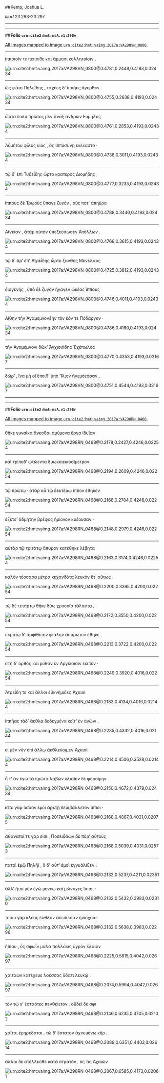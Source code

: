 ##Kemp, Joshua L.

*Iliad* 23.263-23.297

---

---

##**Folio `urn:cite2:hmt:msA.v1:298v`**



[All Images mapped to image `urn:cite2:hmt:vaimg.2017a:VA298VN_0800`.](http://www.homermultitext.org/ict2/index.html?urn=urn:cite2:hmt:vaimg.2017a:VA298VN_0800@0.4781,0.2448,0.4193,0.02434&urn=urn:cite2:hmt:vaimg.2017a:VA298VN_0800@0.4755,0.2638,0.4193,0.02434&urn=urn:cite2:hmt:vaimg.2017a:VA298VN_0800@0.4761,0.2853,0.4193,0.02434&urn=urn:cite2:hmt:vaimg.2017a:VA298VN_0800@0.4738,0.3011,0.4193,0.02434&urn=urn:cite2:hmt:vaimg.2017a:VA298VN_0800@0.4777,0.3235,0.4193,0.02434&urn=urn:cite2:hmt:vaimg.2017a:VA298VN_0800@0.4788,0.3440,0.4193,0.02434&urn=urn:cite2:hmt:vaimg.2017a:VA298VN_0800@0.4768,0.3615,0.4193,0.02434&urn=urn:cite2:hmt:vaimg.2017a:VA298VN_0800@0.4725,0.3812,0.4193,0.02434&urn=urn:cite2:hmt:vaimg.2017a:VA298VN_0800@0.4746,0.4011,0.4193,0.02434&urn=urn:cite2:hmt:vaimg.2017a:VA298VN_0800@0.4786,0.4180,0.4193,0.02434&urn=urn:cite2:hmt:vaimg.2017a:VA298VN_0800@0.4770,0.4353,0.4193,0.03167&urn=urn:cite2:hmt:vaimg.2017a:VA298VN_0800@0.4751,0.4544,0.4193,0.03167)

---- 

 ἵπποισίν τε πέποιθε καὶ ἅρμασι κολλητοῖσιν .

![urn:cite2:hmt:vaimg.2017a:VA298VN_0800@0.4781,0.2448,0.4193,0.02434](http://beta.hpcc.uh.edu/scs/image/500/500/urn:cite2:hmt:vaimg.2017a:VA298VN_0800@0.4781,0.2448,0.4193,0.02434)

---- 

 ὣς φάτο Πηλεΐδης , ταχέες δʼ ἱππῆες ἄγερθεν .

![urn:cite2:hmt:vaimg.2017a:VA298VN_0800@0.4755,0.2638,0.4193,0.02434](http://beta.hpcc.uh.edu/scs/image/500/500/urn:cite2:hmt:vaimg.2017a:VA298VN_0800@0.4755,0.2638,0.4193,0.02434)

---- 

 ὦρτο πολὺ πρῶτος μὲν ἄναξ ἀνδρῶν Εὔμηλος

![urn:cite2:hmt:vaimg.2017a:VA298VN_0800@0.4761,0.2853,0.4193,0.02434](http://beta.hpcc.uh.edu/scs/image/500/500/urn:cite2:hmt:vaimg.2017a:VA298VN_0800@0.4761,0.2853,0.4193,0.02434)

---- 

 Ἀδμήτου φίλος υἱός , ὃς ἱπποσύνῃ ἐκέκαστο ·

![urn:cite2:hmt:vaimg.2017a:VA298VN_0800@0.4738,0.3011,0.4193,0.02434](http://beta.hpcc.uh.edu/scs/image/500/500/urn:cite2:hmt:vaimg.2017a:VA298VN_0800@0.4738,0.3011,0.4193,0.02434)

---- 

 τῷ δʼ ἐπὶ Τυδεΐδης ὦρτο κρατερὸς Διομήδης ,

![urn:cite2:hmt:vaimg.2017a:VA298VN_0800@0.4777,0.3235,0.4193,0.02434](http://beta.hpcc.uh.edu/scs/image/500/500/urn:cite2:hmt:vaimg.2017a:VA298VN_0800@0.4777,0.3235,0.4193,0.02434)

---- 

 ἵππους δὲ Τρῳοὺς ὕπαγε ζυγόν , οὕς ποτʼ ἀπηύρα

![urn:cite2:hmt:vaimg.2017a:VA298VN_0800@0.4788,0.3440,0.4193,0.02434](http://beta.hpcc.uh.edu/scs/image/500/500/urn:cite2:hmt:vaimg.2017a:VA298VN_0800@0.4788,0.3440,0.4193,0.02434)

---- 

 Αἰνείαν , ἀτὰρ αὐτὸν ὑπεξεσάωσεν Ἀπόλλων .

![urn:cite2:hmt:vaimg.2017a:VA298VN_0800@0.4768,0.3615,0.4193,0.02434](http://beta.hpcc.uh.edu/scs/image/500/500/urn:cite2:hmt:vaimg.2017a:VA298VN_0800@0.4768,0.3615,0.4193,0.02434)

---- 

 τῷ δʼ ἄρʼ ἐπʼ Ἀτρεΐδης ὦρτο ξανθὸς Μενέλαος

![urn:cite2:hmt:vaimg.2017a:VA298VN_0800@0.4725,0.3812,0.4193,0.02434](http://beta.hpcc.uh.edu/scs/image/500/500/urn:cite2:hmt:vaimg.2017a:VA298VN_0800@0.4725,0.3812,0.4193,0.02434)

---- 

 διογενής , ὑπὸ δὲ ζυγὸν ἤγαγεν ὠκέας ἵππους

![urn:cite2:hmt:vaimg.2017a:VA298VN_0800@0.4746,0.4011,0.4193,0.02434](http://beta.hpcc.uh.edu/scs/image/500/500/urn:cite2:hmt:vaimg.2017a:VA298VN_0800@0.4746,0.4011,0.4193,0.02434)

---- 

 Αἴθην τὴν Ἀγαμεμνονέην τὸν ἑόν τε Πόδαργον ·

![urn:cite2:hmt:vaimg.2017a:VA298VN_0800@0.4786,0.4180,0.4193,0.02434](http://beta.hpcc.uh.edu/scs/image/500/500/urn:cite2:hmt:vaimg.2017a:VA298VN_0800@0.4786,0.4180,0.4193,0.02434)

---- 

 τὴν Ἀγαμέμνονι δῶκʼ Ἀγχισιάδης Ἐχέπωλος

![urn:cite2:hmt:vaimg.2017a:VA298VN_0800@0.4770,0.4353,0.4193,0.03167](http://beta.hpcc.uh.edu/scs/image/500/500/urn:cite2:hmt:vaimg.2017a:VA298VN_0800@0.4770,0.4353,0.4193,0.03167)

---- 

 δῶρʼ , ἵνα μή οἱ ἕποιθʼ ὑπὸ Ἴλιον ἠνεμόεσσαν ,

![urn:cite2:hmt:vaimg.2017a:VA298VN_0800@0.4751,0.4544,0.4193,0.03167](http://beta.hpcc.uh.edu/scs/image/500/500/urn:cite2:hmt:vaimg.2017a:VA298VN_0800@0.4751,0.4544,0.4193,0.03167)

---

---

##**Folio `urn:cite2:hmt:msA.v1:298r`**



[All Images mapped to image `urn:cite2:hmt:vaimg.2017a:VA298RN_0468`.](http://www.homermultitext.org/ict2/index.html?urn=urn:cite2:hmt:vaimg.2017a:VA298RN_0468@0.2178,0.2427,0.4246,0.02254&urn=urn:cite2:hmt:vaimg.2017a:VA298RN_0468@0.2194,0.2609,0.4246,0.02254&urn=urn:cite2:hmt:vaimg.2017a:VA298RN_0468@0.2168,0.2784,0.4246,0.02254&urn=urn:cite2:hmt:vaimg.2017a:VA298RN_0468@0.2148,0.2979,0.4246,0.02254&urn=urn:cite2:hmt:vaimg.2017a:VA298RN_0468@0.2163,0.3174,0.4246,0.02254&urn=urn:cite2:hmt:vaimg.2017a:VA298RN_0468@0.2200,0.3365,0.4200,0.02254&urn=urn:cite2:hmt:vaimg.2017a:VA298RN_0468@0.2172,0.3550,0.4200,0.02254&urn=urn:cite2:hmt:vaimg.2017a:VA298RN_0468@0.2213,0.3722,0.4200,0.02254&urn=urn:cite2:hmt:vaimg.2017a:VA298RN_0468@0.2249,0.3920,0.4016,0.02254&urn=urn:cite2:hmt:vaimg.2017a:VA298RN_0468@0.2183,0.4134,0.4016,0.02144&urn=urn:cite2:hmt:vaimg.2017a:VA298RN_0468@0.2235,0.4332,0.4016,0.02144&urn=urn:cite2:hmt:vaimg.2017a:VA298RN_0468@0.2214,0.4506,0.3528,0.02144&urn=urn:cite2:hmt:vaimg.2017a:VA298RN_0468@0.2150,0.4672,0.4379,0.02434&urn=urn:cite2:hmt:vaimg.2017a:VA298RN_0468@0.2168,0.4867,0.4031,0.02075&urn=urn:cite2:hmt:vaimg.2017a:VA298RN_0468@0.2168,0.5039,0.4031,0.02573&urn=urn:cite2:hmt:vaimg.2017a:VA298RN_0468@0.2132,0.5237,0.4211,0.02351&urn=urn:cite2:hmt:vaimg.2017a:VA298RN_0468@0.2132,0.5432,0.3983,0.02310&urn=urn:cite2:hmt:vaimg.2017a:VA298RN_0468@0.2132,0.5638,0.3983,0.02296&urn=urn:cite2:hmt:vaimg.2017a:VA298RN_0468@0.2225,0.5815,0.4042,0.02697&urn=urn:cite2:hmt:vaimg.2017a:VA298RN_0468@0.2074,0.5994,0.4042,0.02697&urn=urn:cite2:hmt:vaimg.2017a:VA298RN_0468@0.2146,0.6235,0.3705,0.02102&urn=urn:cite2:hmt:vaimg.2017a:VA298RN_0468@0.2089,0.6351,0.4403,0.02614&urn=urn:cite2:hmt:vaimg.2017a:VA298RN_0468@0.2067,0.6585,0.4173,0.02061)

---- 

 θῆκε γυναῖκα ἄγεσθαι ἀμύμονα ἔργα ἰδυῖαν

![urn:cite2:hmt:vaimg.2017a:VA298RN_0468@0.2178,0.2427,0.4246,0.02254](http://beta.hpcc.uh.edu/scs/image/500/500/urn:cite2:hmt:vaimg.2017a:VA298RN_0468@0.2178,0.2427,0.4246,0.02254)

---- 

 καὶ τρίποδʼ ὠτώεντα δυωκαιεικοσίμετρον

![urn:cite2:hmt:vaimg.2017a:VA298RN_0468@0.2194,0.2609,0.4246,0.02254](http://beta.hpcc.uh.edu/scs/image/500/500/urn:cite2:hmt:vaimg.2017a:VA298RN_0468@0.2194,0.2609,0.4246,0.02254)

---- 

 τῷ πρώτῳ · ἀτὰρ αὖ τῷ δευτέρῳ ἵππον ἔθηκεν

![urn:cite2:hmt:vaimg.2017a:VA298RN_0468@0.2168,0.2784,0.4246,0.02254](http://beta.hpcc.uh.edu/scs/image/500/500/urn:cite2:hmt:vaimg.2017a:VA298RN_0468@0.2168,0.2784,0.4246,0.02254)

---- 

 ἑξέτεʼ ἀδμήτην βρέφος ἡμίονον κυέουσαν ·

![urn:cite2:hmt:vaimg.2017a:VA298RN_0468@0.2148,0.2979,0.4246,0.02254](http://beta.hpcc.uh.edu/scs/image/500/500/urn:cite2:hmt:vaimg.2017a:VA298RN_0468@0.2148,0.2979,0.4246,0.02254)

---- 

 αὐτὰρ τῷ τριτάτῳ ἄπυρον κατέθηκε λέβητα

![urn:cite2:hmt:vaimg.2017a:VA298RN_0468@0.2163,0.3174,0.4246,0.02254](http://beta.hpcc.uh.edu/scs/image/500/500/urn:cite2:hmt:vaimg.2017a:VA298RN_0468@0.2163,0.3174,0.4246,0.02254)

---- 

 καλὸν τέσσαρα μέτρα κεχανδότα λευκὸν ἔτʼ αὔτως ·

![urn:cite2:hmt:vaimg.2017a:VA298RN_0468@0.2200,0.3365,0.4200,0.02254](http://beta.hpcc.uh.edu/scs/image/500/500/urn:cite2:hmt:vaimg.2017a:VA298RN_0468@0.2200,0.3365,0.4200,0.02254)

---- 

 τῷ δὲ τετάρτῳ θῆκε δύω χρυσοῖο τάλαντα ,

![urn:cite2:hmt:vaimg.2017a:VA298RN_0468@0.2172,0.3550,0.4200,0.02254](http://beta.hpcc.uh.edu/scs/image/500/500/urn:cite2:hmt:vaimg.2017a:VA298RN_0468@0.2172,0.3550,0.4200,0.02254)

---- 

 πέμπτῳ δʼ ἀμφίθετον φιάλην ἀπύρωτον ἔθηκε .

![urn:cite2:hmt:vaimg.2017a:VA298RN_0468@0.2213,0.3722,0.4200,0.02254](http://beta.hpcc.uh.edu/scs/image/500/500/urn:cite2:hmt:vaimg.2017a:VA298RN_0468@0.2213,0.3722,0.4200,0.02254)

---- 

 στῆ δʼ ὀρθὸς καὶ μῦθον ἐν Ἀργείοισιν ἔειπεν ·

![urn:cite2:hmt:vaimg.2017a:VA298RN_0468@0.2249,0.3920,0.4016,0.02254](http://beta.hpcc.uh.edu/scs/image/500/500/urn:cite2:hmt:vaimg.2017a:VA298RN_0468@0.2249,0.3920,0.4016,0.02254)

---- 

 Ἀτρεΐδη τε καὶ ἄλλοι ἐϋκνήμιδες Ἀχαιοὶ

![urn:cite2:hmt:vaimg.2017a:VA298RN_0468@0.2183,0.4134,0.4016,0.02144](http://beta.hpcc.uh.edu/scs/image/500/500/urn:cite2:hmt:vaimg.2017a:VA298RN_0468@0.2183,0.4134,0.4016,0.02144)

---- 

 ἱππῆας τάδʼ ἄεθλα δεδεγμένα κεῖτʼ ἐν ἀγῶνι .

![urn:cite2:hmt:vaimg.2017a:VA298RN_0468@0.2235,0.4332,0.4016,0.02144](http://beta.hpcc.uh.edu/scs/image/500/500/urn:cite2:hmt:vaimg.2017a:VA298RN_0468@0.2235,0.4332,0.4016,0.02144)

---- 

 εἰ μὲν νῦν ἐπὶ ἄλλῳ ἀεθλεύοιμεν Ἀχαιοὶ

![urn:cite2:hmt:vaimg.2017a:VA298RN_0468@0.2214,0.4506,0.3528,0.02144](http://beta.hpcc.uh.edu/scs/image/500/500/urn:cite2:hmt:vaimg.2017a:VA298RN_0468@0.2214,0.4506,0.3528,0.02144)

---- 

 ἦ τʼ ἂν ἐγὼ τὰ πρῶτα λαβὼν κλισίην δὲ φεροίμην .

![urn:cite2:hmt:vaimg.2017a:VA298RN_0468@0.2150,0.4672,0.4379,0.02434](http://beta.hpcc.uh.edu/scs/image/500/500/urn:cite2:hmt:vaimg.2017a:VA298RN_0468@0.2150,0.4672,0.4379,0.02434)

---- 

 ἴστε γὰρ ὅσσον ἐμοὶ ἀρετῇ περιβάλλετον ἵπποι ·

![urn:cite2:hmt:vaimg.2017a:VA298RN_0468@0.2168,0.4867,0.4031,0.02075](http://beta.hpcc.uh.edu/scs/image/500/500/urn:cite2:hmt:vaimg.2017a:VA298RN_0468@0.2168,0.4867,0.4031,0.02075)

---- 

 ἀθάνατοί τε γάρ εἰσι , Ποσειδάων δὲ πόρʼ αὐτοὺς

![urn:cite2:hmt:vaimg.2017a:VA298RN_0468@0.2168,0.5039,0.4031,0.02573](http://beta.hpcc.uh.edu/scs/image/500/500/urn:cite2:hmt:vaimg.2017a:VA298RN_0468@0.2168,0.5039,0.4031,0.02573)

---- 

 πατρὶ ἐμῷ Πηλῆϊ , ὃ δʼ αὖτʼ ἐμοὶ ἐγγυάλιξεν .

![urn:cite2:hmt:vaimg.2017a:VA298RN_0468@0.2132,0.5237,0.4211,0.02351](http://beta.hpcc.uh.edu/scs/image/500/500/urn:cite2:hmt:vaimg.2017a:VA298RN_0468@0.2132,0.5237,0.4211,0.02351)

---- 

 ἀλλʼ ἤτοι μὲν ἐγὼ μενέω καὶ μώνυχες ἵπποι ·

![urn:cite2:hmt:vaimg.2017a:VA298RN_0468@0.2132,0.5432,0.3983,0.02310](http://beta.hpcc.uh.edu/scs/image/500/500/urn:cite2:hmt:vaimg.2017a:VA298RN_0468@0.2132,0.5432,0.3983,0.02310)

---- 

 τοίου γὰρ κλέος ἐσθλὸν ἀπώλεσαν ἡνιόχοιο

![urn:cite2:hmt:vaimg.2017a:VA298RN_0468@0.2132,0.5638,0.3983,0.02296](http://beta.hpcc.uh.edu/scs/image/500/500/urn:cite2:hmt:vaimg.2017a:VA298RN_0468@0.2132,0.5638,0.3983,0.02296)

---- 

 ἠπίου , ὅς σφωϊν μάλα πολλάκις ὑγρὸν ἔλαιον

![urn:cite2:hmt:vaimg.2017a:VA298RN_0468@0.2225,0.5815,0.4042,0.02697](http://beta.hpcc.uh.edu/scs/image/500/500/urn:cite2:hmt:vaimg.2017a:VA298RN_0468@0.2225,0.5815,0.4042,0.02697)

---- 

 χαιτάων κατέχευε λοέσσας ὕδατι λευκῷ .

![urn:cite2:hmt:vaimg.2017a:VA298RN_0468@0.2074,0.5994,0.4042,0.02697](http://beta.hpcc.uh.edu/scs/image/500/500/urn:cite2:hmt:vaimg.2017a:VA298RN_0468@0.2074,0.5994,0.4042,0.02697)

---- 

 τὸν τώ γʼ ἑσταότες πενθείετον , οὔδεϊ δέ σφι

![urn:cite2:hmt:vaimg.2017a:VA298RN_0468@0.2146,0.6235,0.3705,0.02102](http://beta.hpcc.uh.edu/scs/image/500/500/urn:cite2:hmt:vaimg.2017a:VA298RN_0468@0.2146,0.6235,0.3705,0.02102)

---- 

 χαῖται ἐρηρέδαται , τὼ δʼ ἕστατον ἀχνυμένω κῆρ .

![urn:cite2:hmt:vaimg.2017a:VA298RN_0468@0.2089,0.6351,0.4403,0.02614](http://beta.hpcc.uh.edu/scs/image/500/500/urn:cite2:hmt:vaimg.2017a:VA298RN_0468@0.2089,0.6351,0.4403,0.02614)

---- 

 ἄλλοι δὲ στέλλεσθε κατὰ στρατόν , ὅς τις Ἀχαιῶν

![urn:cite2:hmt:vaimg.2017a:VA298RN_0468@0.2067,0.6585,0.4173,0.02061](http://beta.hpcc.uh.edu/scs/image/500/500/urn:cite2:hmt:vaimg.2017a:VA298RN_0468@0.2067,0.6585,0.4173,0.02061)